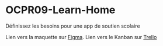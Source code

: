 # OCPR09-Learn-Home
Définissez les besoins pour une app de soutien scolaire

Lien vers la maquette sur [Figma](https://www.figma.com/design/cVtwfn88y2B06KpFLBSInq/Learn%40Home).
Lien vers le Kanban sur [Trello](https://trello.com/b/4buGiZCY)
